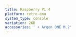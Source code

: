 ```yaml
---
title: Raspberry Pi 4
platform: retro-emu
system_type: console
variation: 2GB
accessories: ' + Argon ONE M.2'
---
```

